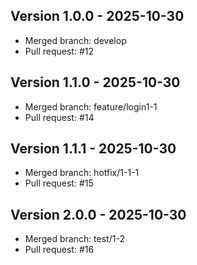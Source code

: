 ## Version 1.0.0 - 2025-10-30
- Merged branch: develop
- Pull request: #12

## Version 1.1.0 - 2025-10-30
- Merged branch: feature/login1-1
- Pull request: #14

## Version 1.1.1 - 2025-10-30
- Merged branch: hotfix/1-1-1
- Pull request: #15

## Version 2.0.0 - 2025-10-30
- Merged branch: test/1-2
- Pull request: #16

